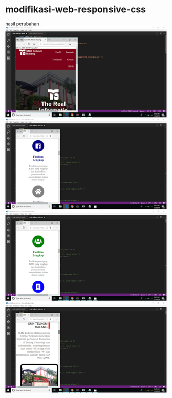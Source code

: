 # modifikasi-web-responsive-css
hasil perubahan
![alt text](https://github.com/nabilajr/modifikasi-web-responsive-css/blob/master/Screenshot%20(86).png?raw=true)
![alt text](https://github.com/nabilajr/modifikasi-web-responsive-css/blob/master/Screenshot%20(88).png?raw=true)
![alt text](https://github.com/nabilajr/modifikasi-web-responsive-css/blob/master/Screenshot%20(89).png?raw=true)
![alt text](https://github.com/nabilajr/modifikasi-web-responsive-css/blob/master/Screenshot%20(90).png?raw=true)
